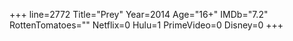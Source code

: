 +++
line=2772
Title="Prey"
Year=2014
Age="16+"
IMDb="7.2"
RottenTomatoes=""
Netflix=0
Hulu=1
PrimeVideo=0
Disney=0
+++

